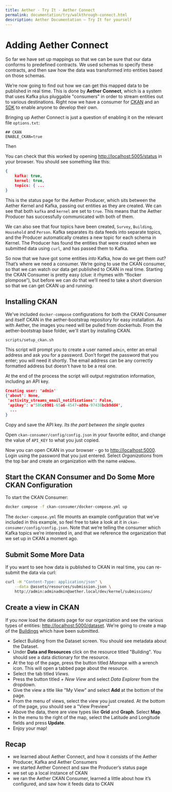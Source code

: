 ```yaml
---
title: Aether - Try It - Aether Connect
permalink: documentation/try/walkthrough-connect.html
description: Aether Documentation – Try It for yourself
---
```


# Adding Aether Connect

So far we have set up mappings so that we can be sure that our data conforms to predefined contracts. We used schemas to specify these contracts, and then saw how the data was transformed into entities based on those schemas.

We’re now going to find out how we can get this mapped data to be published in real time. This is done by **Aether Connect**, which is a system that uses Kafka plus pluggable "consumers" in order to stream entities out to various destinations. Right now we have a consumer for [CKAN](https://github.com/eHealthAfrica/aether-ckan-consumer) and an [SDK](https://github.com/eHealthAfrica/aether-consumer-sdk) to enable anyone to develop their own.

Bringing up Aether Connect is just a question of enabling it on the relevant file `options.txt`:

```text
## CKAN
ENABLE_CKAN=true
```

Then

You can check that this worked by opening [http://localhost:5005/status](http://localhost:5005/status) in your browser. You should see something like this:

```json
{
    kafka: true,
    kernel: true,
    topics: { ...
}
```

This is the status page for the Aether Producer, which sits between the Aether Kernel and Kafka, passing out entities as they are created. We can see that both `kafka` and `kernel` are set to `true`. This means that the Aether Producer has successfully communicated with both of them.

We can also see that four topics have been created, `Survey`, `Building`, `Household` and `Person`. Kafka separates its data feeds into separate topics, and the Producer automatically creates a new topic for each schema in Kernel. The Producer has found the entities that were created when we submitted data using `curl`, and has passed them to Kafka.

So now that we have got some entities _into_ Kafka, how do we get them out? That’s where we need a consumer. We’re going to use the CKAN consumer, so that we can watch our data get published to CKAN in real time. Starting the CKAN Consumer is pretty easy (clue: it rhymes with “flocker plompose”), but before we can do that we’ll need to take a short diversion so that we can get CKAN up and running.

## Installing CKAN

We've included `docker-compose` configurations for both the CKAN Consumer and itself CKAN in the aether-bootstrap repository for easy installation. As with Aether, the images you need will be pulled from dockerhub. From the aether-bootstrap base folder, we'll start by installing CKAN.

```bash
scripts/setup_ckan.sh
```

This script will prompt you to create a user named `admin`, enter an email address and ask you for a password. Don’t forget the password that you enter; you will need it shortly. The email address can be any correctly formatted address but doesn't have to be a real one.

At the end of the process the script will output registration information, including an API key.

```json
Creating user: 'admin'
{'about': None,
 'activity_streams_email_notifications': False,
 'apikey': u'586c0901-65a6-4547-a80a-97438bcb9dd4',
  ...
}
```

Copy and save the API key. _Its the part between the single quotes_

Open `ckan-consumer/config/config.json` in your favorite editor, and change the value of `API_KEY` to what you just copied.

Now you can open CKAN in your browser - go to [http://localhost:5000](http://localhost:5000). Login using the password that you just entered. Select _Organizations_ from the top bar and create an organization with the name `eHADemo`.

## Start the CKAN Consumer and Do Some More CKAN Configuration

To start the CKAN Consumer:

```bash
docker compose -f ckan-consumer/docker-compose.yml up
```

The `docker-compose.yml` file mounts an example configuration that we’ve included in this example, so feel free to take a look at it in `ckan-consumer/config/config.json`. Note that we’re telling the consumer which Kafka topics we’re interested in, and that we reference the organization that we set up in CKAN a moment ago.

## Submit Some More Data

If you want to see how data is published to CKAN in real time, you can re-submit the data via curl:

```bash
curl -H "Content-Type: application/json" \
    --data @assets/resources/submission.json \
    http://admin:adminadmin@aether.local/dev/kernel/submissions/
```

## Create a view in CKAN

If you now load the datasets page for our organization and see the various types of entities: [http://localhost:5000/dataset](http://localhost:5000/dataset). We're going to create a map of the [Buildings](http://localhost:5000/dataset/building) which have been submitted.

- Select Building from the Dataset screen. You should see metadata about the Dataset.
- Under **Data and Resources** click on the resource titled "Building". You should see a data dictionary for the resource.
- At the top of the page, press the button titled _Manage_ with a wrench icon. This will open a tabbed page about the resource.
- Select the tab titled _Views_.
- Press the button titled _+ New View_ and select _Data Explorer_ from the dropdown.
- Give the view a title like "My View" and select **Add** at the bottom of the page.
- From the menu of views, select the view you just created. At the bottom of the page, you should see a "View Preview"
- Above the data, there are view types like **Grid** and **Graph**. Select **Map**.
- In the menu to the right of the map, select the Latitude and Longitude fields and press **Update**.
- Enjoy your map!

## Recap

- we learned about Aether Connect, and how it consists of the Aether Producer, Kafka and Aether Consumers
- we started Aether Connect and saw the Producer’s status page
- we set up a local instance of CKAN
- we ran the Aether CKAN Consumer, learned a little about how it’s configured, and saw how it feeds data to CKAN
